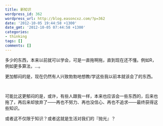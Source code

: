 ```yaml
---
title: 新知识
wordpress_id: 362
wordpress_url: http://blog.easoncxz.com/?p=362
date: '2012-10-05 19:44:58 +1300'
date_gmt: '2012-10-05 07:44:58 +1300'
categories:
- thinking
tags: []
comments: []
---
```

<p>多少的东西，本来以前就可以学会，可是一直拖啊拖，直到现在还不懂。例如R，例如更多算法，…。</p>
<p>更加郁闷的是，现在仍然有人兴致勃勃地想教/学这些我以前本就该会了的东西。</p>
<p>&nbsp;</p>
<p>可能比这更郁闷的是，或许，有些人跟我一样，本来也应该会一些东西的，后来也拖了，再后来却放弃了——再也不努力、再也没信心、再也不追求——最终获得这些知识。</p>
<p>或者这不仅限于知识？或者这就是生活对我们的『抛光』？</p>

